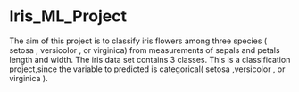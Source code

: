 # Iris_ML_Project
The aim of this project is to classify iris flowers among three species ( setosa , versicolor , or virginica) from measurements of sepals and petals length and width.
The iris data set contains 3 classes.
This is a classification project,since the variable to predicted is categorical( setosa ,versicolor , or virginica ).


